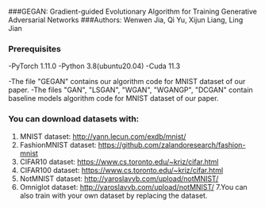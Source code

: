 
###GEGAN: Gradient-guided Evolutionary Algorithm for Training Generative Adversarial Networks
###Authors: Wenwen Jia, Qi Yu, Xijun Liang, Ling Jian


### Prerequisites
-PyTorch  1.11.0
-Python  3.8(ubuntu20.04)
-Cuda  11.3

-The file "GEGAN"   contains  our algorithm code for MNIST dataset of our paper.
-The files "GAN", "LSGAN", "WGAN", "WGANGP", "DCGAN"   contain  baseline models algorithm code for MNIST dataset of our paper.


### You can download datasets with:
1. MNIST dataset: http://yann.lecun.com/exdb/mnist/
2. FashionMNIST dataset: https://github.com/zalandoresearch/fashion-mnist
3. CIFAR10 dataset: https://www.cs.toronto.edu/~kriz/cifar.html
4. CIFAR100 dataset: https://www.cs.toronto.edu/~kriz/cifar.html
5. NotMNIST dataset: http://yaroslavvb.com/upload/notMNIST/
6. Omniglot dataset: http://yaroslavvb.com/upload/notMNIST/
7.You can also train with your own dataset by replacing the dataset.



